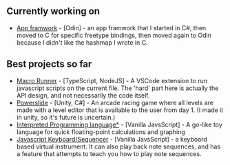 ## Currently working on

- [App framwork](https://github.com/El-Tejaso/odin-app-framwork) - [Odin] - an app framwork that I started in C#, then moved to C for specific freetype bindings, then moved again to Odin because I didn't like the hashmap I wrote in C.

## Best projects so far
- [Macro Runner](https://github.com/El-Tejaso/MacroRunner) - [TypeScript, NodeJS] - A VSCode extension to run javascript scripts on the current file. The 'hard' part here is actually the API design, and not necessarily the code itself.
- [Powerslide](https://gamejolt.com/games/Powerslide/805966) - [Unity, C#] - An arcade racing game where all levels are made with a level editor that is available to the user from day 1. (I made it in unity, so it's future is uncertain.)
- [Interpreted Programming language*](https://github.com/El-Tejaso/Calculator) - [Vanilla JavsScript] - A go-like toy language for quick floating-point calculations and graphing
- [Javascript Keyboard/Sequencer](https://github.com/El-Tejaso/Javascript-Keyboard) - [Vanilla JavsScript] - a keyboard based virtual instrument. It can also play back note sequences, and has a feature that attempts to teach you how to play note sequences.
